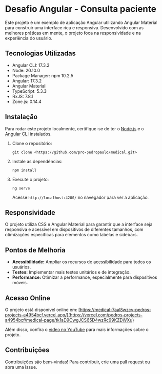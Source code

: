 # Desafio Angular - Consulta paciente

Este projeto é um exemplo de aplicação Angular utilizando Angular Material para construir uma interface rica e responsiva. Desenvolvido com as melhores práticas em mente, o projeto foca na responsividade e na experiência do usuário.

## Tecnologias Utilizadas

- Angular CLI: 17.3.2
- Node: 20.10.0
- Package Manager: npm 10.2.5
- Angular: 17.3.2
- Angular Material
- TypeScript: 5.3.3
- RxJS: 7.8.1
- Zone.js: 0.14.4

## Instalação

Para rodar este projeto localmente, certifique-se de ter o [Node.js](https://nodejs.org/en/) e o [Angular CLI](https://cli.angular.io/) instalados.

1. Clone o repositório:

   ```
   git clone <https://github.com/pro-pedropaulo/medical.git>
   ```

2. Instale as dependências:

   ```
   npm install
   ```

3. Execute o projeto:
   ```
   ng serve
   ```
   Acesse `http://localhost:4200/` no navegador para ver a aplicação.

## Responsividade

O projeto utiliza CSS e Angular Material para garantir que a interface seja responsiva e acessível em dispositivos de diferentes tamanhos, com otimizações específicas para elementos como tabelas e sidebars.

## Pontos de Melhoria

- **Acessibilidade:** Ampliar os recursos de acessibilidade para todos os usuários.
- **Testes:** Implementar mais testes unitários e de integração.
- **Performance:** Otimizar a performance, especialmente para dispositivos móveis.

## Acesso Online

O projeto está disponível online em: [https://medical-7aal8wzcv-pedros-projects-a4954bcf.vercel.app/](https://vercel.com/pedros-projects-a4954bcf/medical-page/tk1aD9CwgJCS65D4wzRc99KZDWXu)

Além disso, confira o [vídeo no YouTube](https://www.youtube.com/watch?v=RgjYEqaCwak) para mais informações sobre o projeto.

## Contribuições

Contribuições são bem-vindas! Para contribuir, crie uma pull request ou abra uma issue.
